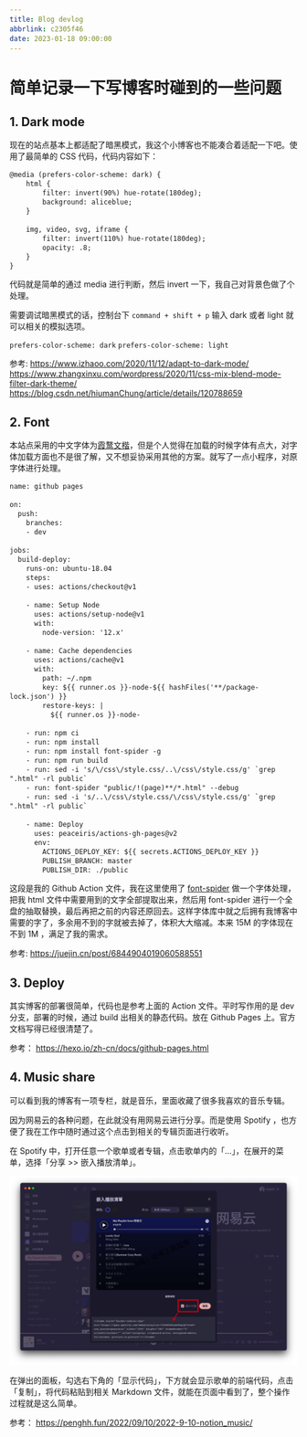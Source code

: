 ```yaml
---
title: Blog devlog
abbrlink: c2305f46
date: 2023-01-18 09:00:00
---
```


# 简单记录一下写博客时碰到的一些问题

## 1. Dark mode

现在的站点基本上都适配了暗黑模式，我这个小博客也不能凑合着适配一下吧。使用了最简单的 CSS 代码，代码内容如下：

```
@media (prefers-color-scheme: dark) {
    html {
        filter: invert(90%) hue-rotate(180deg);
        background: aliceblue;
    }

    img, video, svg, iframe {
        filter: invert(110%) hue-rotate(180deg);
        opacity: .8;
    }
}
```

代码就是简单的通过 media 进行判断，然后 invert 一下，我自己对背景色做了个处理。

需要调试暗黑模式的话，控制台下 `command + shift + p` 输入 dark 或者 light 就可以相关的模拟选项。

`prefers-color-scheme: dark`
`prefers-color-scheme: light`

参考:
https://www.izhaoo.com/2020/11/12/adapt-to-dark-mode/
https://www.zhangxinxu.com/wordpress/2020/11/css-mix-blend-mode-filter-dark-theme/
https://blog.csdn.net/hiumanChung/article/details/120788659

## 2. Font

本站点采用的中文字体为[霞鹜文楷](https://github.com/lxgw/LxgwWenKai)，但是个人觉得在加载的时候字体有点大，对字体加载方面也不是很了解，又不想妥协采用其他的方案。就写了一点小程序，对原字体进行处理。

```
name: github pages

on:
  push:
    branches:
    - dev

jobs:
  build-deploy:
    runs-on: ubuntu-18.04
    steps:
    - uses: actions/checkout@v1

    - name: Setup Node
      uses: actions/setup-node@v1
      with:
        node-version: '12.x'

    - name: Cache dependencies
      uses: actions/cache@v1
      with:
        path: ~/.npm
        key: ${{ runner.os }}-node-${{ hashFiles('**/package-lock.json') }}
        restore-keys: |
          ${{ runner.os }}-node-

    - run: npm ci
    - run: npm install
    - run: npm install font-spider -g
    - run: npm run build
    - run: sed -i 's/\/css\/style.css/..\/css\/style.css/g' `grep ".html" -rl public`
    - run: font-spider "public/!(page)**/*.html" --debug
    - run: sed -i 's/..\/css\/style.css/\/css\/style.css/g' `grep ".html" -rl public`

    - name: Deploy
      uses: peaceiris/actions-gh-pages@v2
      env:
        ACTIONS_DEPLOY_KEY: ${{ secrets.ACTIONS_DEPLOY_KEY }}
        PUBLISH_BRANCH: master
        PUBLISH_DIR: ./public
```

这段是我的 Github Action 文件，我在这里使用了 [font-spider](https://github.com/aui/font-spider) 做一个字体处理，把我 html 文件中需要用到的文字全部提取出来，然后用 font-spider 进行一个全盘的抽取替换，最后再把之前的内容还原回去。这样字体库中就之后拥有我博客中需要的字了，多余用不到的字就被去掉了，体积大大缩减。本来 15M 的字体现在不到 1M ，满足了我的需求。

参考:
https://juejin.cn/post/6844904019060588551

## 3. Deploy

其实博客的部署很简单，代码也是参考上面的 Action 文件。平时写作用的是 dev 分支，部署的时候，通过 build 出相关的静态代码。放在 Github Pages 上。官方文档写得已经很清楚了。

参考：
https://hexo.io/zh-cn/docs/github-pages.html


## 4. Music share

可以看到我的博客有一项专栏，就是音乐，里面收藏了很多我喜欢的音乐专辑。

因为网易云的各种问题，在此就没有用网易云进行分享。而是使用 Spotify ，也方便了我在工作中随时通过这个点击到相关的专辑页面进行收听。

在 Spotify 中，打开任意一个歌单或者专辑，点击歌单内的「…」，在展开的菜单，选择「分享 >> 嵌入播放清单」。

![example](/article_photo/spotify-example.jpeg)

在弹出的面板，勾选右下角的「显示代码」，下方就会显示歌单的前端代码，点击「复制」，将代码粘贴到相关 Markdown 文件，就能在页面中看到了，整个操作过程就是这么简单。

参考：
https://penghh.fun/2022/09/10/2022-9-10-notion_music/
